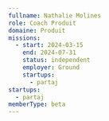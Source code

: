 ```yaml
---
fullname: Nathalie Molines
role: Coach Produit
domaine: Produit
missions:
  - start: 2024-03-15
    end: 2024-07-31
    status: independent
    employer: Ground
    startups:
      - partaj
startups:
  - partaj
memberType: beta
---
```

